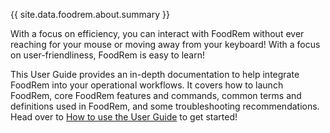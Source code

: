 <!-- markdownlint-disable-file first-line-h1 -->
<!-- markdownlint-disable-next-line proper-names -->
{{ site.data.foodrem.about.summary }}

With a focus on efficiency, you can interact with FoodRem without ever reaching for your mouse or moving away from your keyboard! With a focus on user-friendliness, FoodRem is easy to learn!

This User Guide provides an in-depth documentation to help integrate FoodRem into your operational workflows. It covers how to launch FoodRem, core FoodRem features and commands, common terms and definitions used in FoodRem, and some troubleshooting recommendations. Head over to [How to use the User Guide](#how-to-use-the-user-guide) to get started!

